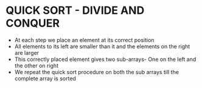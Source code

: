 # QUICK SORT - DIVIDE AND CONQUER

+ At each step we place an element at its correct position
+ All elements to its left are smaller than it and the elements on the right are larger
+ This correctly placed element gives two sub-arrays- One on the left and the other on right
+ We repeat the quick sort procedure on both the sub arrays till the complete array is sorted
